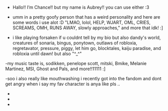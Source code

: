 
-  Hallo!! I’m Chance!! but my name is Aubrey!! you can use either :3

-  umm in a pretty goofy person that has a weird personality and here are some words i use alot :D "LMAO, lolol, HELP, WJART, OML, CRIES, SCREAMS, OMH, RUNS AWAY, slowly approaches," and more that idk! :]

-  i like playing forsaken if u couldnt tell by my bio but also dandy's world, creatures of sonaria, bingus, ponytown, outlaws of robloxia, regretavator, pressure, piggy, let him go, blocktales, kaiju paradise, and robloxia until dawn! but also "^_^"  

-my music taste is, sodikken, penelope scott, mitski, Bmike, Melanie Martinez, MSI, Ghost and Pals, and more!!11111 :]

-soo i also really like mouthwashing i recently got into the fandom and dont get angry when i say my fav character is anya like pls ..

-

-

-
